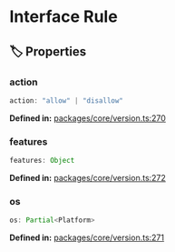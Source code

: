 # Interface Rule

## 🏷️ Properties

### action

```ts
action: "allow" | "disallow"
```
<p style="font-size: 14px; color: var(--vp-c-text-2)">
<strong>Defined in:</strong> <a href="https://github.com/voxelum/minecraft-launcher-core-node/blob/master/packages/core/version.ts#L270" target="_blank" rel="noreferrer">packages/core/version.ts:270</a>
</p>


### features <Badge type="info" text="optional" />

```ts
features: Object
```
<p style="font-size: 14px; color: var(--vp-c-text-2)">
<strong>Defined in:</strong> <a href="https://github.com/voxelum/minecraft-launcher-core-node/blob/master/packages/core/version.ts#L272" target="_blank" rel="noreferrer">packages/core/version.ts:272</a>
</p>


### os <Badge type="info" text="optional" />

```ts
os: Partial<Platform>
```
<p style="font-size: 14px; color: var(--vp-c-text-2)">
<strong>Defined in:</strong> <a href="https://github.com/voxelum/minecraft-launcher-core-node/blob/master/packages/core/version.ts#L271" target="_blank" rel="noreferrer">packages/core/version.ts:271</a>
</p>


